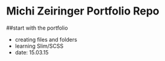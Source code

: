 Michi Zeiringer Portfolio Repo
===========================

##start with the portfolio

- creating files and folders
- learning Slim/SCSS
- date: 15.03.15

##


